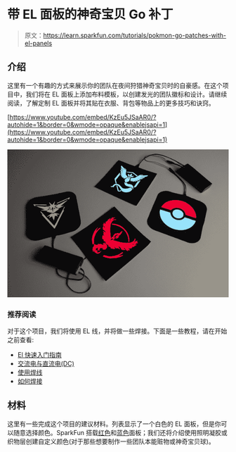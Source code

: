# 带 EL 面板的神奇宝贝 Go 补丁

> 原文：<https://learn.sparkfun.com/tutorials/pokmon-go-patches-with-el-panels>

## 介绍

这里有一个有趣的方式来展示你的团队在夜间狩猎神奇宝贝时的自豪感。在这个项目中，我们将在 EL 面板上添加布料模板，以创建发光的团队徽标和设计。请继续阅读，了解定制 EL 面板并将其贴在衣服、背包等物品上的更多技巧和诀窍。

[https://www.youtube.com/embed/KzEu5JSaAR0/?autohide=1&border=0&wmode=opaque&enablejsapi=1](https://www.youtube.com/embed/KzEu5JSaAR0/?autohide=1&border=0&wmode=opaque&enablejsapi=1)

[![Patches](img/b6686e129bcc513fc6846e35f50f1b26.png)](https://cdn.sparkfun.com/assets/learn_tutorials/5/5/1/Patches.jpg)

### 推荐阅读

对于这个项目，我们将使用 EL 线，并将做一些焊接。下面是一些教程，请在开始之前查看:

*   [El 快速入门指南](https://www.sparkfun.com/tutorials/404)
*   [交流电与直流电(DC)](https://learn.sparkfun.com/tutorials/alternating-current-ac-vs-direct-current-dc?_ga=1.86293018.305709336.1443132280)
*   [使用焊线](https://learn.sparkfun.com/tutorials/working-with-wire?_ga=1.86293018.305709336.1443132280)
*   [如何焊接](https://learn.sparkfun.com/tutorials/how-to-solder---through-hole-soldering?_ga=1.61446574.305709336.1443132280)

## 材料

这里有一些完成这个项目的建议材料。列表显示了一个白色的 EL 面板，但是你可以随意选择颜色。SparkFun 搭载[红色](https://www.sparkfun.com/products/10801)和[蓝色](https://www.sparkfun.com/products/10798)面板；我们还将介绍使用照明凝胶或织物层创建自定义颜色(对于那些想要制作一些团队本能赃物或神奇宝贝球)。